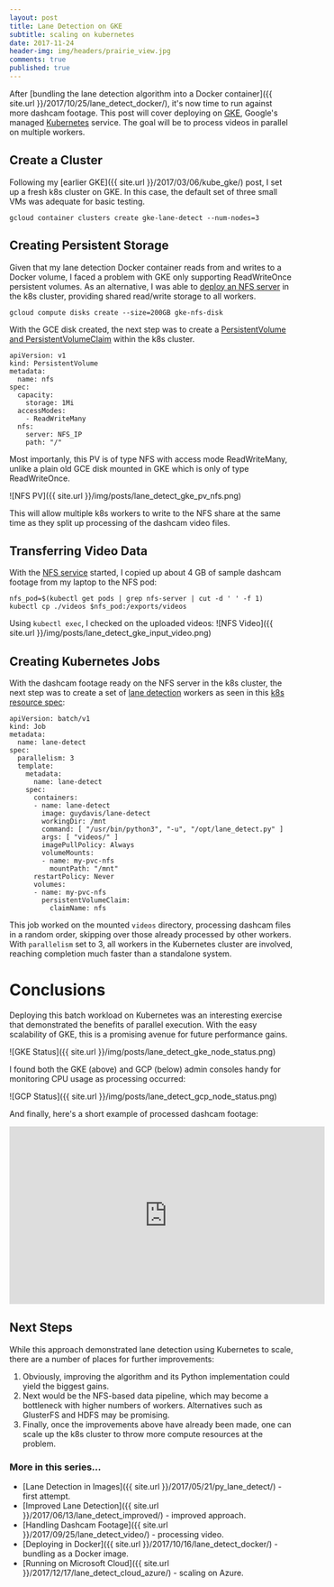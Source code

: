 ```yaml
---
layout: post
title: Lane Detection on GKE
subtitle: scaling on kubernetes
date: 2017-11-24
header-img: img/headers/prairie_view.jpg
comments: true
published: true
---
```


After [bundling the lane detection algorithm into a Docker container]({{ site.url }}/2017/10/25/lane_detect_docker/), it's now time to run against more dashcam footage.  This post will cover deploying on [GKE](https://cloud.google.com/kubernetes-engine/), Google's managed [Kubernetes](https://kubernetes.io/) service.  The goal will be to process videos in parallel on multiple workers.

## Create a Cluster
Following my [earlier GKE]({{ site.url }}/2017/03/06/kube_gke/) post, I set up a fresh k8s cluster on GKE.  In this case, the default set of three small VMs was adequate for basic testing.

```
gcloud container clusters create gke-lane-detect --num-nodes=3
```

## Creating Persistent Storage
Given that my lane detection Docker container reads from and writes to a Docker volume, I faced a problem with GKE only supporting ReadWriteOnce persistent volumes.  As an alternative, I was able to [deploy an NFS server](https://github.com/guydavis/lane-detect/blob/master/k8s/gcp/01-dep-nfs.yml) in the k8s cluster, providing shared read/write storage to all workers.
```
gcloud compute disks create --size=200GB gke-nfs-disk
```
With the GCE disk created, the next step was to create a [PersistentVolume and PersistentVolumeClaim](https://github.com/guydavis/lane-detect/blob/master/k8s/gcp/03-pv-and-pvc-nfs.yml) within the k8s cluster. 

```
apiVersion: v1
kind: PersistentVolume
metadata:
  name: nfs
spec:
  capacity:
    storage: 1Mi
  accessModes:
    - ReadWriteMany
  nfs:
    server: NFS_IP
    path: "/"
```

Most importanly, this PV is of type NFS with access mode ReadWriteMany, unlike a plain old GCE disk mounted in GKE which is only of type ReadWriteOnce.  

![NFS PV]({{ site.url }}/img/posts/lane_detect_gke_pv_nfs.png) 

This will allow multiple k8s workers to write to the NFS share at the same time as they split up processing of the dashcam video files.

## Transferring Video Data
With the [NFS service](https://github.com/guydavis/lane-detect/blob/master/k8s/gcp/02-srv-nfs.yml) started, I copied up about 4 GB of sample dashcam footage from my laptop to the NFS pod:
```
nfs_pod=$(kubectl get pods | grep nfs-server | cut -d ' ' -f 1)
kubectl cp ./videos $nfs_pod:/exports/videos
```
Using `kubectl exec`, I checked on the uploaded videos:
![NFS Video]({{ site.url }}/img/posts/lane_detect_gke_input_video.png) 

## Creating Kubernetes Jobs
With the dashcam footage ready on the NFS server in the k8s cluster, the next step was to create a set of [lane detection](https://github.com/guydavis/lane-detect/blob/master/lane_detect.py) workers as seen in this [k8s resource spec](https://github.com/guydavis/lane-detect/blob/master/k8s/gcp/04-job-lane-detect.yml):

```
apiVersion: batch/v1
kind: Job
metadata:
  name: lane-detect
spec:
  parallelism: 3
  template:
    metadata:
      name: lane-detect
    spec:
      containers:
      - name: lane-detect
        image: guydavis/lane-detect
        workingDir: /mnt
        command: [ "/usr/bin/python3", "-u", "/opt/lane_detect.py" ]
        args: [ "videos/" ]
        imagePullPolicy: Always
        volumeMounts:
        - name: my-pvc-nfs
          mountPath: "/mnt"
      restartPolicy: Never
      volumes:
      - name: my-pvc-nfs
        persistentVolumeClaim:
          claimName: nfs
```

This job worked on the mounted `videos` directory, processing dashcam files in a random order, skipping over those already processed by other workers.  With `parallelism` set to 3, all workers in the Kubernetes cluster are involved, reaching completion much faster than a standalone system.

# Conclusions
Deploying this batch workload on Kubernetes was an interesting exercise that demonstrated the benefits of parallel execution.  With the easy scalability of GKE, this is a promising avenue for future performance gains.  

![GKE Status]({{ site.url }}/img/posts/lane_detect_gke_node_status.png) 

I found both the GKE (above) and GCP (below) admin consoles handy for monitoring CPU usage as processing occurred:

![GCP Status]({{ site.url }}/img/posts/lane_detect_gcp_node_status.png) 

And finally, here's a short example of processed dashcam footage:

<iframe width="560" height="315" src="https://www.youtube.com/embed/M91KB01VBNs" frameborder="0" gesture="media" allowfullscreen></iframe>
 
## Next Steps
While this approach demonstrated lane detection using Kubernetes to scale, there are a number of places for further improvements:
1. Obviously, improving the algorithm and its Python implementation could yield the biggest gains.
2. Next would be the NFS-based data pipeline, which may become a bottleneck with higher numbers of workers.  Alternatives such as GlusterFS and HDFS may be promising.
3. Finally, once the improvements above have already been made, one can scale up the k8s cluster to throw more compute resources at the problem.

### More in this series...
* [Lane Detection in Images]({{ site.url }}/2017/05/21/py_lane_detect/) - first attempt.
* [Improved Lane Detection]({{ site.url }}/2017/06/13/lane_detect_improved/) - improved approach.
* [Handling Dashcam Footage]({{ site.url }}/2017/09/25/lane_detect_video/) - processing video.
* [Deploying in Docker]({{ site.url }}/2017/10/16/lane_detect_docker/) - bundling as a Docker image.
* [Running on Microsoft Cloud]({{ site.url }}/2017/12/17/lane_detect_cloud_azure/) - scaling on Azure.
